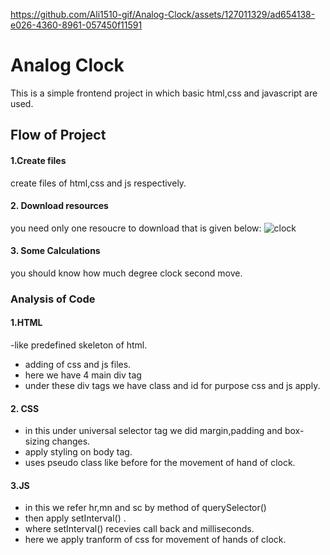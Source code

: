 https://github.com/Ali1510-gif/Analog-Clock/assets/127011329/ad654138-e026-4360-8961-057450f11591

# Analog Clock
This is a simple frontend project in which basic html,css and javascript are used.

## Flow of Project

#### 1.Create files
create files of html,css and js respectively.

#### 2. Download resources
you need only one resoucre to download that is given below:
![clock](https://github.com/Ali1510-gif/Analog-Clock/assets/127011329/a81e6305-b27f-49f4-a2f0-6f2b65f7eb9e)

#### 3. Some Calculations
you should know how much degree clock second move.

### Analysis of Code

#### 1.HTML
-like predefined skeleton of html.
- adding of css and js files.
- here we have 4 main div tag
- under these div tags we have class and id for purpose css and js apply.

#### 2. CSS
- in this under universal selector tag we did margin,padding and box-sizing changes.
- apply styling on body tag.
- uses pseudo class like before for the movement of hand of clock.

#### 3.JS
- in this we refer hr,mn and sc by method of querySelector()
- then apply setInterval() .
- where setInterval() recevies call back and milliseconds.
- here we apply tranform of css for movement of hands of clock.

 




